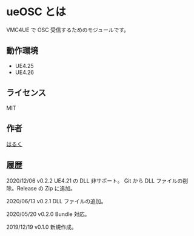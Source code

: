 # ueOSC とは
VMC4UE で OSC 受信するためのモジュールです。

## 動作環境
- UE4.25
- UE4.26

## ライセンス
MIT

## 作者
[はるく](https://twitter.com/HAL9_HARUKU)

## 履歴
2020/12/06 v0.2.2
UE4.21 の DLL 非サポート。
Git から DLL ファイルの削除。Release の Zip に追加。

2020/06/13 v0.2.1
DLL ファイルの追加。

2020/05/20 v0.2.0
Bundle 対応。

2019/12/19 v0.1.0
新規作成。
